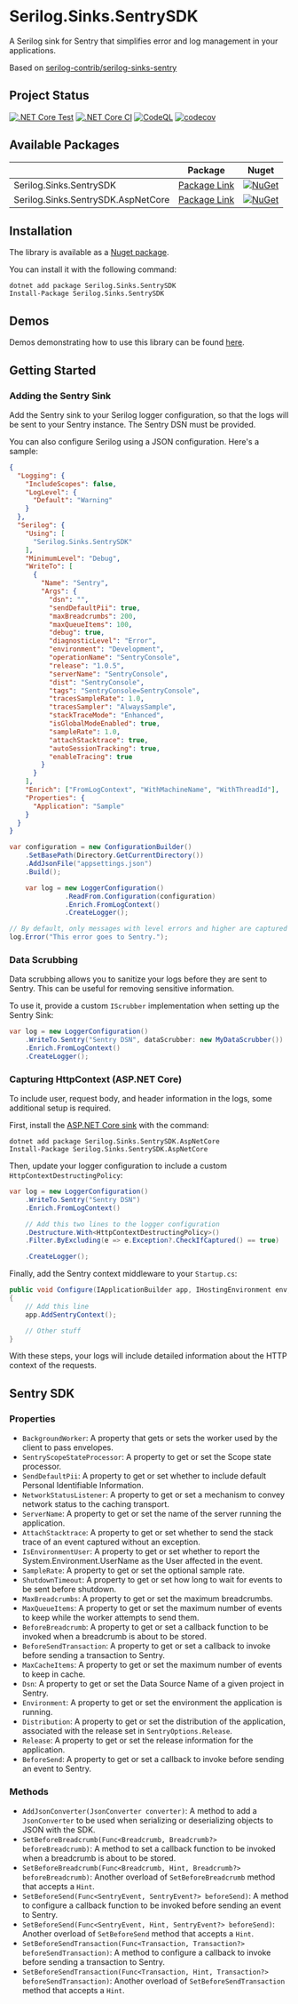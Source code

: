 # Serilog.Sinks.SentrySDK

A Serilog sink for Sentry that simplifies error and log management in your applications.

Based on [serilog-contrib/serilog-sinks-sentry](https://github.com/serilog-contrib/serilog-sinks-sentry)

## Project Status

[![.NET Core Test](https://github.com/antoinebou12/Serilog.Sinks.SentrySDK/actions/workflows/tests.yml/badge.svg)](https://github.com/antoinebou12/Serilog.Sinks.SentrySDK/actions/workflows/tests.yml)
[![.NET Core CI](https://github.com/antoinebou12/Serilog.Sinks.SentrySDK/actions/workflows/CI.yml/badge.svg)](https://github.com/antoinebou12/Serilog.Sinks.SentrySDK/actions/workflows/CI.yml)
[![CodeQL](https://github.com/antoinebou12/Serilog.Sinks.SentrySDK/actions/workflows/codeql.yml/badge.svg)](https://github.com/antoinebou12/Serilog.Sinks.SentrySDK/actions/workflows/codeql.yml)
[![codecov](https://codecov.io/gh/antoinebou12/Serilog.Sinks.SentrySDK/branch/main/graph/badge.svg?token=DKLJUGCpI4)](https://codecov.io/gh/antoinebou12/Serilog.Sinks.SentrySDK)

## Available Packages

|                                    | Package                                                                            | Nuget                                                                                                                                                 |
| ---------------------------------- | ---------------------------------------------------------------------------------- | ----------------------------------------------------------------------------------------------------------------------------------------------------- |
| Serilog.Sinks.SentrySDK            | [Package Link](https://www.nuget.org/packages/Serilog.Sinks.SentrySDK/)            | [![NuGet](https://img.shields.io/nuget/v/Serilog.Sinks.SentrySDK.svg)](https://www.nuget.org/packages/Serilog.Sinks.SentrySDK/)                       |
| Serilog.Sinks.SentrySDK.AspNetCore | [Package Link](https://www.nuget.org/packages/Serilog.Sinks.SentrySDK.AspNetCore/) | [![NuGet](https://img.shields.io/nuget/v/Serilog.Sinks.SentrySDK.AspNetCore.svg)](https://www.nuget.org/packages/Serilog.Sinks.SentrySDK.AspNetCore/) |

## Installation

The library is available as a [Nuget package](https://www.nuget.org/packages/Serilog.Sinks.SentrySDK/).

You can install it with the following command:

```
dotnet add package Serilog.Sinks.SentrySDK
Install-Package Serilog.Sinks.SentrySDK
```

## Demos

Demos demonstrating how to use this library can be found [here](demos/).

## Getting Started

### Adding the Sentry Sink

Add the Sentry sink to your Serilog logger configuration, so that the logs will be sent to your Sentry instance. The Sentry DSN must be provided.

You can also configure Serilog using a JSON configuration. Here's a sample:

```json
{
  "Logging": {
    "IncludeScopes": false,
    "LogLevel": {
      "Default": "Warning"
    }
  },
  "Serilog": {
    "Using": [
      "Serilog.Sinks.SentrySDK"
    ],
    "MinimumLevel": "Debug",
    "WriteTo": [
      {
        "Name": "Sentry",
        "Args": {
          "dsn": "",
          "sendDefaultPii": true,
          "maxBreadcrumbs": 200,
          "maxQueueItems": 100,
          "debug": true,
          "diagnosticLevel": "Error",
          "environment": "Development",
          "operationName": "SentryConsole",
          "release": "1.0.5",
          "serverName": "SentryConsole",
          "dist": "SentryConsole",
          "tags": "SentryConsole=SentryConsole",
          "tracesSampleRate": 1.0,
          "tracesSampler": "AlwaysSample",
          "stackTraceMode": "Enhanced",
          "isGlobalModeEnabled": true,
          "sampleRate": 1.0,
          "attachStacktrace": true,
          "autoSessionTracking": true,
          "enableTracing": true
        }
      }
    ],
    "Enrich": ["FromLogContext", "WithMachineName", "WithThreadId"],
    "Properties": {
      "Application": "Sample"
    }
  }
}
```

```csharp
var configuration = new ConfigurationBuilder()
    .SetBasePath(Directory.GetCurrentDirectory())
    .AddJsonFile("appsettings.json")
    .Build();

    var log = new LoggerConfiguration()
              .ReadFrom.Configuration(configuration)
              .Enrich.FromLogContext()
              .CreateLogger();

// By default, only messages with level errors and higher are captured
log.Error("This error goes to Sentry.");
```

### Data Scrubbing

Data scrubbing allows you to sanitize your logs before they are sent to Sentry. This can be useful for removing sensitive information.

To use it, provide a custom `IScrubber` implementation when setting up the Sentry Sink:

```csharp
var log = new LoggerConfiguration()
    .WriteTo.Sentry("Sentry DSN", dataScrubber: new MyDataScrubber())
    .Enrich.FromLogContext()
    .CreateLogger();
```

### Capturing HttpContext (ASP.NET Core)

To include user, request body, and header information in the logs, some additional setup is required.

First, install the [ASP.NET Core sink](https://www.nuget.org/packages/Serilog.Sinks.SentrySDK.AspNetCore/) with the command:

```
dotnet add package Serilog.Sinks.SentrySDK.AspNetCore
Install-Package Serilog.Sinks.SentrySDK.AspNetCore
```

Then, update your logger configuration to include a custom `HttpContextDestructingPolicy`:

```csharp
var log = new LoggerConfiguration()
    .WriteTo.Sentry("Sentry DSN")
    .Enrich.FromLogContext()

    // Add this two lines to the logger configuration
    .Destructure.With<HttpContextDestructingPolicy>()
    .Filter.ByExcluding(e => e.Exception?.CheckIfCaptured() == true)

    .CreateLogger();
```

Finally, add the Sentry context middleware to your `Startup.cs`:

```csharp
public void Configure(IApplicationBuilder app, IHostingEnvironment env, ILoggerFactory loggerFactory)
{
    // Add this line
    app.AddSentryContext();

    // Other stuff
}
```

With these steps, your logs will include detailed information about the HTTP context of the requests.


## Sentry SDK
### Properties
* `BackgroundWorker`: A property that gets or sets the worker used by the client to pass envelopes.
* `SentryScopeStateProcessor`: A property to get or set the Scope state processor.
* `SendDefaultPii`: A property to get or set whether to include default Personal Identifiable Information.
* `NetworkStatusListener`: A property to get or set a mechanism to convey network status to the caching transport.
* `ServerName`: A property to get or set the name of the server running the application.
* `AttachStacktrace`: A property to get or set whether to send the stack trace of an event captured without an exception.
* `IsEnvironmentUser`: A property to get or set whether to report the System.Environment.UserName as the User affected in the event.
* `SampleRate`: A property to get or set the optional sample rate.
* `ShutdownTimeout`: A property to get or set how long to wait for events to be sent before shutdown.
* `MaxBreadcrumbs`: A property to get or set the maximum breadcrumbs.
* `MaxQueueItems`: A property to get or set the maximum number of events to keep while the worker attempts to send them.
* `BeforeBreadcrumb`: A property to get or set a callback function to be invoked when a breadcrumb is about to be stored.
* `BeforeSendTransaction`: A property to get or set a callback to invoke before sending a transaction to Sentry.
* `MaxCacheItems`: A property to get or set the maximum number of events to keep in cache.
* `Dsn`: A property to get or set the Data Source Name of a given project in Sentry.
* `Environment`: A property to get or set the environment the application is running.
* `Distribution`: A property to get or set the distribution of the application, associated with the release set in `SentryOptions.Release`.
* `Release`: A property to get or set the release information for the application.
* `BeforeSend`: A property to get or set a callback to invoke before sending an event to Sentry.

### Methods
* `AddJsonConverter(JsonConverter converter)`: A method to add a `JsonConverter` to be used when serializing or deserializing objects to JSON with the SDK.
* `SetBeforeBreadcrumb(Func<Breadcrumb, Breadcrumb?> beforeBreadcrumb)`: A method to set a callback function to be invoked when a breadcrumb is about to be stored.
* `SetBeforeBreadcrumb(Func<Breadcrumb, Hint, Breadcrumb?> beforeBreadcrumb)`: Another overload of `SetBeforeBreadcrumb` method that accepts a `Hint`.
* `SetBeforeSend(Func<SentryEvent, SentryEvent?> beforeSend)`: A method to configure a callback function to be invoked before sending an event to Sentry.
* `SetBeforeSend(Func<SentryEvent, Hint, SentryEvent?> beforeSend)`: Another overload of `SetBeforeSend` method that accepts a `Hint`.
* `SetBeforeSendTransaction(Func<Transaction, Transaction?> beforeSendTransaction)`: A method to configure a callback to invoke before sending a transaction to Sentry.
* `SetBeforeSendTransaction(Func<Transaction, Hint, Transaction?> beforeSendTransaction)`: Another overload of `SetBeforeSendTransaction` method that accepts a `Hint`.
